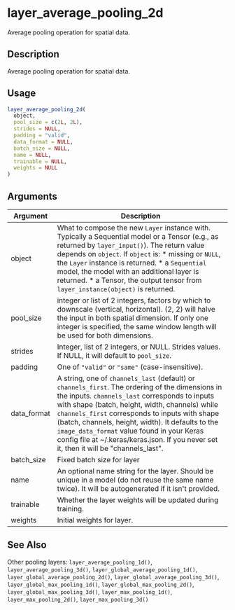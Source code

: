 # layer_average_pooling_2d


Average pooling operation for spatial data.




## Description

Average pooling operation for spatial data.





## Usage
```r
layer_average_pooling_2d(
  object,
  pool_size = c(2L, 2L),
  strides = NULL,
  padding = "valid",
  data_format = NULL,
  batch_size = NULL,
  name = NULL,
  trainable = NULL,
  weights = NULL
)
```




## Arguments


Argument      |Description
------------- |----------------
object | What to compose the new ``Layer`` instance with. Typically a Sequential model or a Tensor (e.g., as returned by ``layer_input()``). The return value depends on ``object``. If ``object`` is:   *  missing or `NULL`, the `Layer` instance is returned.  *  a `Sequential` model, the model with an additional layer is returned.  *  a Tensor, the output tensor from `layer_instance(object)` is returned.
pool_size | integer or list of 2 integers, factors by which to downscale (vertical, horizontal). (2, 2) will halve the input in both spatial dimension. If only one integer is specified, the same window length will be used for both dimensions.
strides | Integer, list of 2 integers, or NULL. Strides values. If NULL, it will default to ``pool_size``.
padding | One of ``"valid"`` or ``"same"`` (case-insensitive).
data_format | A string, one of ``channels_last`` (default) or ``channels_first``. The ordering of the dimensions in the inputs. ``channels_last`` corresponds to inputs with shape (batch, height, width, channels) while ``channels_first`` corresponds to inputs with shape (batch, channels, height, width). It defaults to the ``image_data_format`` value found in your Keras config file at ~/.keras/keras.json. If you never set it, then it will be "channels_last".
batch_size | Fixed batch size for layer
name | An optional name string for the layer. Should be unique in a model (do not reuse the same name twice). It will be autogenerated if it isn't provided.
trainable | Whether the layer weights will be updated during training.
weights | Initial weights for layer.







## See Also

Other pooling layers: 
`layer_average_pooling_1d()`,
`layer_average_pooling_3d()`,
`layer_global_average_pooling_1d()`,
`layer_global_average_pooling_2d()`,
`layer_global_average_pooling_3d()`,
`layer_global_max_pooling_1d()`,
`layer_global_max_pooling_2d()`,
`layer_global_max_pooling_3d()`,
`layer_max_pooling_1d()`,
`layer_max_pooling_2d()`,
`layer_max_pooling_3d()`



